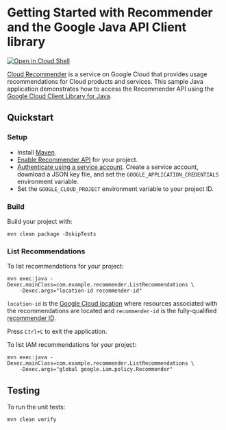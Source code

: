 # Getting Started with Recommender and the Google Java API Client library

<a href="https://console.cloud.google.com/cloudshell/open?git_repo=https://github.com/GoogleCloudPlatform/java-docs-samples&page=editor&open_in_editor=README.md&cloudshell_working_dir=recommender/beta/cloud-client/">
<img alt="Open in Cloud Shell" src ="http://gstatic.com/cloudssh/images/open-btn.png"></a>

[Cloud Recommender](https://cloud.google.com/recommender/) is a service on Google Cloud that provides 
usage recommendations for Cloud products and services. This sample Java 
application demonstrates how to access the Recommender API using the 
[Google Cloud Client Library for Java](https://github.com/GoogleCloudPlatform/google-cloud-java).

## Quickstart

### Setup
- Install [Maven](http://maven.apache.org/).
- [Enable Recommender API](https://cloud.google.com/recommender/docs/enabling) for your project.
- [Authenticate using a service account](https://cloud.google.com/docs/authentication/getting-started).
Create a service account, download a JSON key file, and set the 
`GOOGLE_APPLICATION_CREDENTIALS` environment variable.
- Set the `GOOGLE_CLOUD_PROJECT` environment variable to your project ID.

### Build
Build your project with:
```
mvn clean package -DskipTests
```
	
### List Recommendations
To list recommendations for your project:
```
mvn exec:java -Dexec.mainClass=com.example.recommender.ListRecommendations \
    -Dexec.args="location-id recommender-id"
```
		
`location-id` is the [Google Cloud location](https://cloud.google.com/compute/docs/regions-zones/)
where resources associated with the recommendations are located and 
`recommender-id` is the fully-qualified [recommender ID](https://cloud.google.com/recommender/docs/recommenders#recommenders).

Press `Ctrl+C` to exit the application.
		
To list IAM recommendations for your project:
```
mvn exec:java -Dexec.mainClass=com.example.recommender.ListRecommendations \
    -Dexec.args="global google.iam.policy.Recommender"
```   
## Testing
To run the unit tests:
```
mvn clean verify
```
